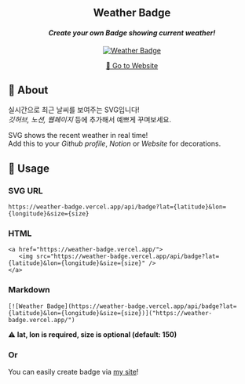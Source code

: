 <div align="center">
<h2>Weather Badge</h2>
<h4><em>Create your own Badge showing current weather!</em></h4>

[![Weather Badge](https://weather-badge.vercel.app/api/badge?lat=37.5666791&lon=126.9782914&size=180)]("https://weather-badge.vercel.app/")

<a href="https://weather-badge.vercel.app/">
🏃 Go to Website</a>
</a>
</div>

## 💁 About

실시간으로 최근 날씨를 보여주는 SVG입니다!  
_깃허브, 노션, 웹페이지_ 등에 추가해서 예쁘게 꾸며보세요.

SVG shows the recent weather in real time!  
Add this to your _Github profile_, _Notion_ or _Website_ for decorations.

## 📝 Usage

### SVG URL

```
https://weather-badge.vercel.app/api/badge?lat={latitude}&lon={longitude}&size={size}
```

### HTML

```
<a href="https://weather-badge.vercel.app/">
   <img src="https://weather-badge.vercel.app/api/badge?lat={latitude}&lon={longitude}&size={size}" />
</a>
```

### Markdown

```
[![Weather Badge](https://weather-badge.vercel.app/api/badge?lat={latitude}&lon={longitude}&size={size})]("https://weather-badge.vercel.app/")
```

⚠️ **lat, lon is required, size is optional (default: 150)**

### Or

You can easily create badge via <a href="https://weather-badge.vercel.app/">my site</a>!
